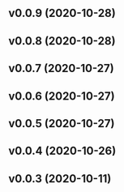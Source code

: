 ## v0.0.9 (2020-10-28)

## v0.0.8 (2020-10-28)

## v0.0.7 (2020-10-27)


## v0.0.6 (2020-10-27)

## v0.0.5 (2020-10-27)

## v0.0.4 (2020-10-26)

## v0.0.3 (2020-10-11)



